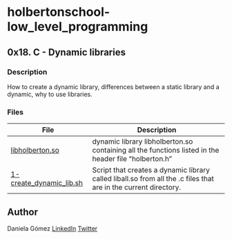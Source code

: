 # holbertonschool-low_level_programming

## 0x18. C - Dynamic libraries

### Description
How to create a dynamic library, differences between a static library and a dynamic, why to use libraries.


### Files

| File | Description |
| ------ | ------ |
| [libholberton.so]() | dynamic library libholberton.so containing all the functions listed in the header file “holberton.h” |
| [1-create_dynamic_lib.sh]() | Script that creates a dynamic library called liball.so from all the .c files that are in the current directory. |

## Author

Daniela Gómez [LinkedIn](https://www.linkedin.com/in/daniela-g%C3%B3mez-2ba828187/)
[Twitter](https://twitter.com/darkinss)
